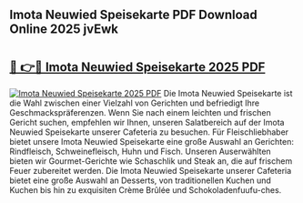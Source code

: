## Imota Neuwied Speisekarte PDF Download Online 2025 jvEwk

# <h2><a href="http://gc5yrs.nevu.top/?p=Imota+Neuwied+Speisekarte">🔗 👉🔴 Imota Neuwied Speisekarte 2025 PDF</a></h2>

[![Imota Neuwied Speisekarte 2025 PDF](https://i.imgur.com/dBaPXMq.png)](http://gc5yrs.nevu.top/?p=Imota+Neuwied+Speisekarte)
Die Imota Neuwied Speisekarte ist die Wahl zwischen einer Vielzahl von Gerichten und befriedigt Ihre Geschmackspräferenzen. Wenn Sie nach einem leichten und frischen Gericht suchen, empfehlen wir Ihnen, unseren Salatbereich auf der Imota Neuwied Speisekarte unserer Cafeteria zu besuchen. Für Fleischliebhaber bietet unsere Imota Neuwied Speisekarte eine große Auswahl an Gerichten: Rindfleisch, Schweinefleisch, Huhn und Fisch. Unseren Auserwählten bieten wir Gourmet-Gerichte wie Schaschlik und Steak an, die auf frischem Feuer zubereitet werden. Die Imota Neuwied Speisekarte unserer Cafeteria bietet eine große Auswahl an Desserts, von traditionellen Kuchen und Kuchen bis hin zu exquisiten Crème Brûlée und Schokoladenfuufu-ches.
